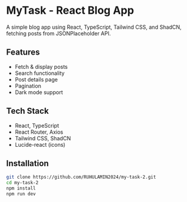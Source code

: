 # MyTask - React Blog App

A simple blog app using React, TypeScript, Tailwind CSS, and ShadCN, fetching posts from JSONPlaceholder API.

## Features

- Fetch & display posts
- Search functionality
- Post details page
- Pagination
- Dark mode support

## Tech Stack

- React, TypeScript
- React Router, Axios
- Tailwind CSS, ShadCN
- Lucide-react (icons)

## Installation

```sh
git clone https://github.com/RUHULAMIN2024/my-task-2.git
cd my-task-2
npm install
npm run dev
```
